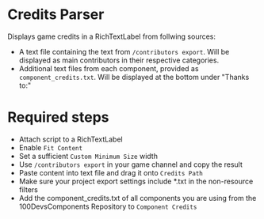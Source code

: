 # Credits Parser

Displays game credits in a RichTextLabel from follwing sources:
- A text file containing the text from `/contributors export`. Will be displayed as main contributors in their respective categories.
- Additional text files from each component, provided as `component_credits.txt`. Will be displayed at the bottom under "Thanks to:"

# Required steps

- Attach script to a RichTextLabel
- Enable `Fit Content`
- Set a sufficient `Custom Minimum Size` width
- Use `/contributors export` in your game channel and copy the result
- Paste content into text file and drag it onto `Credits Path`
- Make sure your project export settings include *.txt in the non-resource filters
- Add the component_credits.txt of all components you are using from the 100DevsComponents Repository to `Component Credits` 
